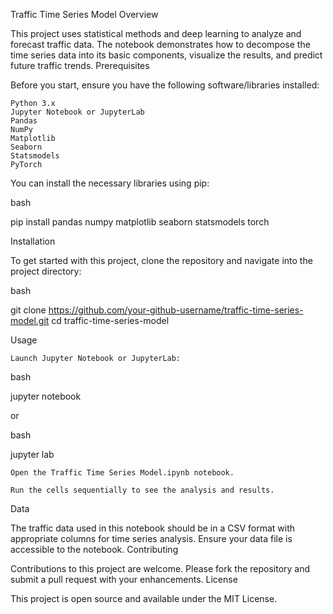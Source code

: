 Traffic Time Series Model
Overview

This project uses statistical methods and deep learning to analyze and forecast traffic data. The notebook demonstrates how to decompose the time series data into its basic components, visualize the results, and predict future traffic trends.
Prerequisites

Before you start, ensure you have the following software/libraries installed:

    Python 3.x
    Jupyter Notebook or JupyterLab
    Pandas
    NumPy
    Matplotlib
    Seaborn
    Statsmodels
    PyTorch

You can install the necessary libraries using pip:

bash

pip install pandas numpy matplotlib seaborn statsmodels torch

Installation

To get started with this project, clone the repository and navigate into the project directory:

bash

git clone https://github.com/your-github-username/traffic-time-series-model.git
cd traffic-time-series-model

Usage

    Launch Jupyter Notebook or JupyterLab:

bash

jupyter notebook

or

bash

jupyter lab

    Open the Traffic Time Series Model.ipynb notebook.

    Run the cells sequentially to see the analysis and results.

Data

The traffic data used in this notebook should be in a CSV format with appropriate columns for time series analysis. Ensure your data file is accessible to the notebook.
Contributing

Contributions to this project are welcome. Please fork the repository and submit a pull request with your enhancements.
License

This project is open source and available under the MIT License.
